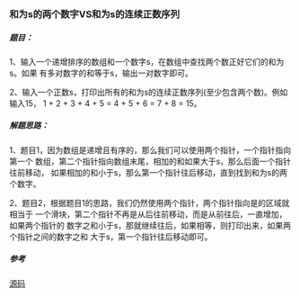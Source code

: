 ### 和为s的两个数字VS和为s的连续正数序列

##### 题目：

1、输入一个递增排序的数组和一个数字s，在数组中查找两个数正好它们的和为s。如果
有多对数字的和等于s，输出一对数字即可。

2、输入一个正数s，打印出所有的和为s的连续正数序列(至少包含两个数)。例如输入15，
1 + 2 + 3 + 4 + 5 = 4 + 5 + 6 = 7 + 8 = 15。

##### 解题思路：

1、题目1，因为数组是递增且有序的，那么我们可以使用两个指针，一个指针指向第一个
数组，第二个指针指向数组末尾，相加的和如果大于s，那么后面一个指针往前移动，
如果相加的和小于s，那么第一个指针往后移动，直到找到和为s的两个数字。

2、题目2，根据题目1的思路，我们仍然使用两个指针，两个指针指向是的区域就相当于
一个滑块，第二个指针不再是从后往前移动，而是从前往后，一直增加，如果两个指针的
数字之和小于s，那就继续往后，如果相等，则打印出来，如果两个指针之间的数字之和
大于s，第一个指针往后移动即可。

##### 参考

[源码](./Main.java)